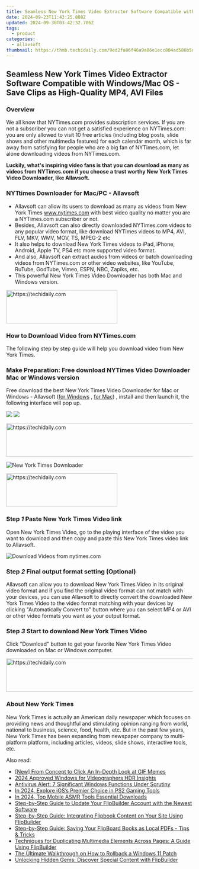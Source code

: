 ```yaml
---
title: Seamless New York Times Video Extractor Software Compatible with Windows/Mac OS - Save Clips as High-Quality MP4, AVI Files
date: 2024-09-23T11:43:25.888Z
updated: 2024-09-30T03:42:32.706Z
tags:
  - product
categories:
  - allavsoft
thumbnail: https://thmb.techidaily.com/9ed2fa86f46a9a86e1ecc804ad586b5d67c008ec4387a4ef5a1279c5031f6d94.jpg
---
```


## Seamless New York Times Video Extractor Software Compatible with Windows/Mac OS - Save Clips as High-Quality MP4, AVI Files

### Overview

We all know that NYTimes.com provides subscription services. If you are not a subscriber you can not get a satisfied experience on NYTimes.com: you are only allowed to visit 10 free articles (including blog posts, slide shows and other multimedia features) for each calendar month, which is far away from satisfying for people who are a big fan of NYTimes.com, let alone downloading videos from NYTimes.com.

**Luckily, what's inspiring video fans is that you can download as many as videos from NYTimes.com if you choose a trust worthy New York Times Video Downloader, like Allavsoft.**

### NYTtimes Downloader for Mac/PC - Allavsoft

* Allavsoft can allow its users to download as many as videos from New York Times www.nytimes.com with best video quality no matter you are a NYTimes.com subscriber or not.
* Besides, Allavsoft can also directly downloaded NYTimes.com videos to any popular video format, like download NYTimes videos to MP4, AVI, FLV, MKV, WMV, MOV, TS, MPEG-2 etc
* It also helps to download New York Times videos to iPad, iPhone, Android, Apple TV, PS4 etc more supported video format.
* And also, Allavsoft can extract audios from videos or batch downloading videos from NYTimes.com or other video websites, like YouTube, RuTube, GodTube, Vimeo, ESPN, NBC, Zapiks, etc.
* This powerful New York Times Video Downloader has both Mac and Windows version.

<!-- affiliate ads begin -->
<a href="https://aligracehair.sjv.io/c/5597632/1884017/19272" target="_top" id="1884017">
  <img src="//a.impactradius-go.com/display-ad/19272-1884017" border="0" alt="https://techidaily.com" width="300" height="90"/>
</a>
<img height="0" width="0" src="https://aligracehair.sjv.io/i/5597632/1884017/19272" style="position:absolute;visibility:hidden;" border="0" />
<!-- affiliate ads end -->

### How to Download Video from NYTimes.com

The following step by step guide will help you download video from New York Times.

### Make Preparation: Free download NYTimes Video Downloader Mac or Windows version

Free download the best New York Times Video Downloader for Mac or Windows - Allavsoft ([for Windows](https://tools.techidaily.com/allavsoft/products/) , [for Mac](https://tools.techidaily.com/allavsoft/products/)) , install and then launch it, the following interface will pop up.

[![](https://www.allavsoft.com/how-to/../images/how-to/free-download-win.jpg)](https://tools.techidaily.com/allavsoft/products/) [![](https://www.allavsoft.com/how-to/../images/how-to/free-download-mac.jpg)](https://tools.techidaily.com/allavsoft/products/)

<!-- affiliate ads begin -->
<a href="https://appsumo.8odi.net/c/5597632/2049369/7443" target="_top" id="2049369">
  <img src="//a.impactradius-go.com/display-ad/7443-2049369" border="0" alt="https://techidaily.com" width="728" height="90"/>
</a>
<img height="0" width="0" src="https://appsumo.8odi.net/i/5597632/2049369/7443" style="position:absolute;visibility:hidden;" border="0" />
<!-- affiliate ads end -->

![New York Times Downloader](https://www.allavsoft.com/how-to/../images/allavsoft/screen-shot-600.jpg)

<!-- affiliate ads begin -->
<a href="https://aligracehair.sjv.io/c/5597632/1925544/19272" target="_top" id="1925544">
  <img src="//a.impactradius-go.com/display-ad/19272-1925544" border="0" alt="https://techidaily.com" width="300" height="90"/>
</a>
<img height="0" width="0" src="https://aligracehair.sjv.io/i/5597632/1925544/19272" style="position:absolute;visibility:hidden;" border="0" />
<!-- affiliate ads end -->

### Step _1_ Paste New York Times Video link

Open New York Times Video, go to the playing interface of the video you want to download and then copy and paste this New York Times video link to Allavsoft.

![Download Videos from nytimes.com](https://www.allavsoft.com/how-to/../images/how-to/download-ctv-videos/download-ctv-videos.jpg)

### Step _2_ Final output format setting (Optional)

Allavsoft can allow you to download New York Times Video in its original video format and if you find the original video format can not match with your devices, you can use Allavsoft to directly convert the downloaded New York Times Video to the video format matching with your devices by clicking "Automatically Convert to" button where you can select MP4 or AVI or other video formats you want as your output format.

### Step _3_ Start to download New York Times Video

Click "Download" button to get your favorite New York Times Video downloaded on Mac or Windows computer.

<!-- affiliate ads begin -->
<a href="https://ephamedtechinc.pxf.io/c/5597632/2130529/26400" target="_top" id="2130529">
  <img src="//a.impactradius-go.com/display-ad/26400-2130529" border="0" alt="https://techidaily.com" width="728" height="90"/>
</a>
<img height="0" width="0" src="https://ephamedtechinc.pxf.io/i/5597632/2130529/26400" style="position:absolute;visibility:hidden;" border="0" />
<!-- affiliate ads end -->

### About New York Times

New York Times is actually an American daily newspaper which focuses on providing news and thoughtful and stimulating opinion ranging from world, national to business, science, food, health, etc. But in the past few years, New York Times has been expanding from newspaper company to multi-platform platform, including articles, videos, slide shows, interactive tools, etc.

<ins class="adsbygoogle"
     style="display:block"
     data-ad-format="autorelaxed"
     data-ad-client="ca-pub-7571918770474297"
     data-ad-slot="1223367746"></ins>

<ins class="adsbygoogle"
     style="display:block"
     data-ad-client="ca-pub-7571918770474297"
     data-ad-slot="8358498916"
     data-ad-format="auto"
     data-full-width-responsive="true"></ins>

<span class="atpl-alsoreadstyle">Also read:</span>
<div><ul>
<li><a href="https://some-techniques.techidaily.com/new-from-concept-to-click-an-in-depth-look-at-gif-memes/"><u>[New] From Concept to Click An In-Depth Look at GIF Memes</u></a></li>
<li><a href="https://fox-links.techidaily.com/2024-approved-windows-for-videographers-hdr-insights/"><u>2024 Approved Windows for Videographers HDR Insights</u></a></li>
<li><a href="https://win11-tips.techidaily.com/antivirus-alert-7-significant-windows-functions-under-scrutiny/"><u>Antivirus Alert: 7 Significant Windows Functions Under Scrutiny</u></a></li>
<li><a href="https://on-screen-recording.techidaily.com/in-2024-explore-ioss-premier-choice-in-ps2-gaming-tools/"><u>In 2024, Explore iOS’s Premier Choice in PS2 Gaming Tools</u></a></li>
<li><a href="https://youtube-blog.techidaily.com/24-top-mobile-asmr-tools-essential-downloads/"><u>In 2024, Top Mobile ASMR Tools Essential Downloads</u></a></li>
<li><a href="https://fox-web3.techidaily.com/step-by-step-guide-to-update-your-flipbuilder-account-with-the-newest-software/"><u>Step-by-Step Guide to Update Your FlipBuilder Account with the Newest Software</u></a></li>
<li><a href="https://fox-web3.techidaily.com/step-by-step-guide-integrating-flipbook-content-on-your-site-using-flipbuilder/"><u>Step-by-Step Guide: Integrating Flipbook Content on Your Site Using FlipBuilder</u></a></li>
<li><a href="https://fox-web3.techidaily.com/step-by-step-guide-saving-your-flipboard-books-as-local-pdfs-tips-and-tricks/"><u>Step-by-Step Guide: Saving Your FlipBoard Books as Local PDFs - Tips & Tricks</u></a></li>
<li><a href="https://fox-web3.techidaily.com/techniques-for-duplicating-multimedia-elements-across-pages-a-guide-using-flipbuilder/"><u>Techniques for Duplicating Multimedia Elements Across Pages: A Guide Using FlipBuilder</u></a></li>
<li><a href="https://win-forum.techidaily.com/the-ultimate-walkthrough-on-how-to-rollback-a-windows-11-patch/"><u>The Ultimate Walkthrough on How to Rollback a Windows 11 Patch</u></a></li>
<li><a href="https://fox-web3.techidaily.com/unlocking-hidden-gems-discover-special-content-with-flipbuilder/"><u>Unlocking Hidden Gems: Discover Special Content with FlipBuilder</u></a></li>
</ul></div>

